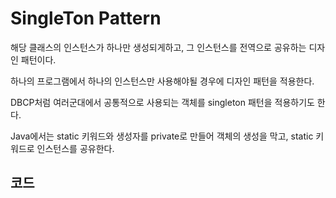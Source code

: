 # SingleTon Pattern

해당 클래스의 인스턴스가 하나만 생성되게하고, 그 인스턴스를 전역으로 공유하는 디자인 패턴이다.

하나의 프로그램에서 하나의 인스턴스만 사용해야될 경우에 디자인 패턴을 적용한다.

DBCP처럼 여러군대에서 공통적으로 사용되는 객체를 singleton 패턴을 적용하기도 한다.

Java에서는 static 키워드와 생성자를 private로 만들어 객체의 생성을 막고, static 키워드로 인스턴스를 공유한다.

## 코드
```


```